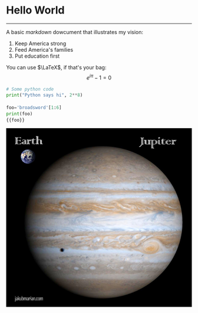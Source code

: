 # Hello World
-------------

A basic _markdown_ dowcument that illustrates my vision:

1. Keep America strong
2. Feed America's families
3. Put education first

You can use $\LaTeX$, if that's your bag:
$$e^{i\pi} -1 = 0$$

```python
# Some python code
print("Python says hi", 2**8)

foo='broadsword'[1:6]
print(foo)
{{foo}}
```


![](images/earth-jupiter.jpg)
